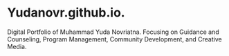 # Yudanovr.github.io.
Digital Portfolio of Muhammad Yuda Novriatna. Focusing on Guidance and Counseling, Program Management, Community Development, and Creative Media.

